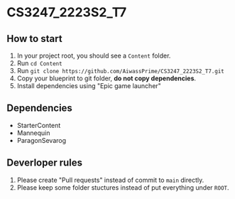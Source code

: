 # CS3247_2223S2_T7
## How to start
1. In your project root, you should see a `Content` folder.
2. Run `cd Content`
3. Run `git clone https://github.com/AiwassPrime/CS3247_2223S2_T7.git`
4. Copy your blueprint to git folder, **do not copy dependencies**.
5. Install dependencies using "Epic game launcher"
## Dependencies
- StarterContent
- Mannequin
- ParagonSevarog
## Deverloper rules
1. Please create "Pull requests" instead of commit to `main` directly.
2. Please keep some folder stuctures instead of put everything under `ROOT`.
